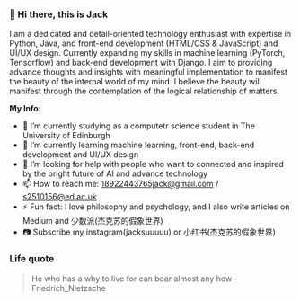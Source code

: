 ### 👋 Hi there, this is Jack

I am a dedicated and detail-oriented technology enthusiast with expertise in Python, Java, and front-end development (HTML/CSS & JavaScript) and UI/UX design. 
Currently expanding my skills in machine learning (PyTorch, Tensorflow) and back-end development with Django. 
I aim to providing advance thoughts and insights with meaningful implementation to manifest the beauty of the internal world of my mind.
I believe the beauty will manifest through the contemplation of the logical relationship of matters.

**My Info:**

- 🔭 I’m currently studying as a computetr science student in The University of Edinburgh
- 🌱 I’m currently learning machine learning, front-end, back-end development and UI/UX design
- 🤔 I’m looking for help with people who want to connected and inspired by the bright future of AI and advance technology
- 📫 How to reach me: 18922443765jack@gmail.com / s2510156@ed.ac.uk
- ⚡ Fun fact: I love philosophy and psychology, and I also write articles on Medium and 少数派(杰克苏的假象世界)
- 📷 Subscribe my instagram(jacksuuuuu) or 小红书(杰克苏的假象世界)

### Life quote
> He who has a why to live for can bear almost any how - Friedrich_Nietzsche
